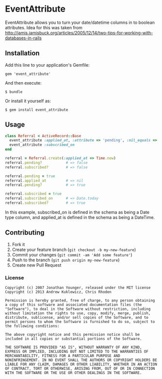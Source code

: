 # EventAttribute

EventAttribute allows you to turn your date/datetime columns in to boolean attributes.
Idea for this was taken from http://jamis.jamisbuck.org/articles/2005/12/14/two-tips-for-working-with-databases-in-rails

## Installation

Add this line to your application's Gemfile:

    gem 'event_attribute'

And then execute:

    $ bundle

Or install it yourself as:

    $ gem install event_attribute

## Usage

```ruby
class Referral < ActiveRecord::Base
  event_attribute :applied_at, :attribute => 'pending', :nil_equals => true
  event_attribute :subscribed_on
end

referral = Referral.create(:applied_at => Time.now)
referral.pending?           # => false
referral.subscribed?        # => false

referral.pending = true
referral.applied_at         # => nil
referral.pending?           # => true

referral.subscribed = true
referral.subscribed_on      # => Date.today
referral.subscribed?        # => true
```

In this example, subscribed_on is defined in the schema as being a Date type column, and applied_at is defined in the schema as being a DateTime.


## Contributing

1. Fork it
2. Create your feature branch (`git checkout -b my-new-feature`)
3. Commit your changes (`git commit -am 'Add some feature'`)
4. Push to the branch (`git push origin my-new-feature`)
5. Create new Pull Request

### License

    Copyright (c) 2007 Jonathan Younger, released under the MIT license
    Copyright (c) 2013 Andrew Kuklewicz, Chris Rhoden

    Permission is hereby granted, free of charge, to any person obtaining
    a copy of this software and associated documentation files (the
    "Software"), to deal in the Software without restriction, including
    without limitation the rights to use, copy, modify, merge, publish,
    distribute, sublicense, and/or sell copies of the Software, and to
    permit persons to whom the Software is furnished to do so, subject to
    the following conditions:

    The above copyright notice and this permission notice shall be
    included in all copies or substantial portions of the Software.

    THE SOFTWARE IS PROVIDED "AS IS", WITHOUT WARRANTY OF ANY KIND,
    EXPRESS OR IMPLIED, INCLUDING BUT NOT LIMITED TO THE WARRANTIES OF
    MERCHANTABILITY, FITNESS FOR A PARTICULAR PURPOSE AND
    NONINFRINGEMENT. IN NO EVENT SHALL THE AUTHORS OR COPYRIGHT HOLDERS BE
    LIABLE FOR ANY CLAIM, DAMAGES OR OTHER LIABILITY, WHETHER IN AN ACTION
    OF CONTRACT, TORT OR OTHERWISE, ARISING FROM, OUT OF OR IN CONNECTION
    WITH THE SOFTWARE OR THE USE OR OTHER DEALINGS IN THE SOFTWARE.

